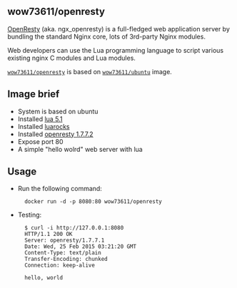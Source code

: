 wow73611/openresty
---

[OpenResty](http://openresty.org/) (aka. ngx_openresty) is a full-fledged web application server by bundling the standard Nginx core, lots of 3rd-party Nginx modules.

Web developers can use the Lua programming language to script various existing nginx C modules and Lua modules.

[`wow73611/openresty`](https://index.docker.io/u/wow73611/openresty) is based on [`wow73611/ubuntu`](https://index.docker.io/u/wow73611/ubuntu) image.

## Image brief

- System is based on ubuntu
- Installed [lua 5.1](http://www.lua.org/home.html)
- Installed [luarocks](https://rocks.moonscript.org/)
- Installed [openresty 1.7.7.2](http://openresty.org/)
- Expose port 80
- A simple "hello wolrd" web server with lua

## Usage

- Run the following command:

        docker run -d -p 8080:80 wow73611/openresty

- Testing:

        $ curl -i http://127.0.0.1:8080
        HTTP/1.1 200 OK
        Server: openresty/1.7.7.1
        Date: Wed, 25 Feb 2015 03:21:20 GMT
        Content-Type: text/plain
        Transfer-Encoding: chunked
        Connection: keep-alive

        hello, world


